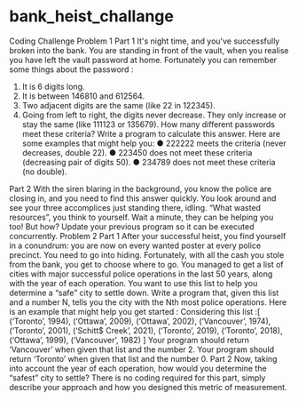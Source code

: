 # bank_heist_challange
Coding Challenge
Problem 1
Part 1
It's night time, and you've successfully broken into the bank. You are standing in front of the
vault, when you realise you have left the vault password at home. Fortunately you can
remember some things about the password :
1. It is 6 digits long.
2. It is between 146810 and 612564.
3. Two adjacent digits are the same (like 22 in 122345).
4. Going from left to right, the digits never decrease. They only increase or stay the same
(like 111123 or 135679).
How many different passwords​ meet these criteria? ​Write a program to calculate this
answer.
Here are some examples that might help you:
● 222222 meets the criteria (never decreases, double 22).
● 223450 does not meet these criteria (decreasing pair of digits 50).
● 234789 does not meet these criteria (no double).



Part 2
With the siren blaring in the background, you know the police are closing in, and you need to
find this answer quickly. You look around and see your three accomplices just standing there,
idling. “What wasted resources”, you think to yourself. Wait a minute, they can be helping you
too! ​But how​? ​Update your previous program so it can be executed concurrently.
Problem 2
Part 1
After your successful heist, you find yourself in a conundrum: you are now on every wanted
poster at every police precinct. You need to go into hiding. Fortunately, with all the cash you
stole from the bank, you get to choose where to go. You managed to get a list of cities with
major successful police operations in the last 50 years, along with the year of each operation.
You want to use this list to help you determine a “safe” city to settle down. ​Write a program
that, given this list and a number N, tells you the city with the Nth most police operations.
Here is an example that might help you get started :
Considering this list :[
(‘Toronto’, 1994),
(‘Ottawa’, 2009),
(‘Ottawa’, 2002),
(‘Vancouver’, 1974),
(‘Toronto’, 2001),
(‘Schitt$ Creek’, 2021),
(‘Toronto’, 2019),
(‘Toronto’, 2018),
(‘Ottawa’, 1999),
(‘Vancouver’, 1982)
]
Your program should return ​‘Vancouver’​ when given that list and the number ​2​.
Your program should return ​‘Toronto’​ when given that list and the number ​0​.
Part 2
Now, taking into account the year of each operation, how would you determine the “safest” city
to settle? There is no coding required for this part, simply ​describe your approach and how
you designed this metric of measurement.
